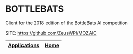 # BOTTLEBATS
 
 Client for the 2018 edition of the BottleBats AI competition
 
 SITE: https://github.com/ZeusWPI/MOZAIC

 | [Applications](https://portable-linux-apps.github.io/apps.html) | [Home](https://portable-linux-apps.github.io)
 | --- | --- |
